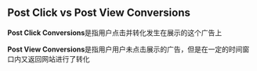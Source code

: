 ## Post Click vs Post View Conversions

**Post Click Conversions**是指用户点击并转化发生在展示的这个广告上

**Post View Conversions**是指用户用户未点击展示的广告，但是在一定的时间窗口内又返回网站进行了转化
